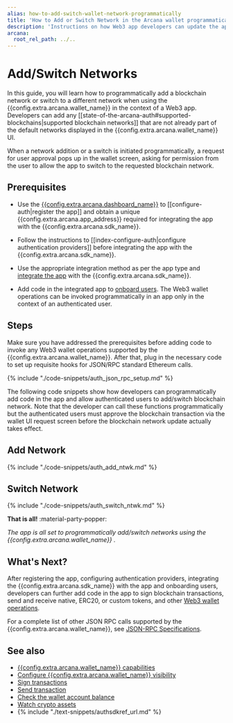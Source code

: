 ```yaml
---
alias: how-to-add-switch-wallet-network-programmatically
title: 'How to Add or Switch Network in the Arcana wallet programmatically'
description: 'Instructions on how Web3 app developers can update the app and programmatically add/switch network in the Arcana wallet so that app users can access the configured blockchain networks when they use the wallet UI.'
arcana:
  root_rel_path: ../..
---
```


# Add/Switch Networks

In this guide, you will learn how to programmatically add a blockchain network or switch to a different network when using the {{config.extra.arcana.wallet_name}} in the context of a Web3 app. Developers can add any [[state-of-the-arcana-auth#supported-blockchains|supported blockchain networks]] that are not already part of the default networks displayed in the {{config.extra.arcana.wallet_name}} UI. 

When a network addition or a switch is initiated programmatically, a request for user approval pops up in the wallet screen, asking for permission from the user to allow the app to switch to the requested blockchain network.

## Prerequisites

* Use the [{{config.extra.arcana.dashboard_name}}]({{page.meta.arcana.root_rel_path}}/concepts/dashboard.md) to [[configure-auth|register the app]] and obtain a unique {{config.extra.arcana.app_address}} required for integrating the app with the {{config.extra.arcana.sdk_name}}.

* Follow the instructions to [[index-configure-auth|configure authentication providers]] before integrating the app with the {{config.extra.arcana.sdk_name}}.
  
* Use the appropriate integration method as per the app type and [integrate the app]({{page.meta.arcana.root_rel_path}}/howto/integrate_auth/index.md) with the {{config.extra.arcana.sdk_name}}.

* Add code in the integrated app to [onboard users]({{page.meta.arcana.root_rel_path}}/howto/onboard_users/index.md). The Web3 wallet operations can be invoked programmatically in an app only in the context of an authenticated user.

## Steps

Make sure you have addressed the prerequisites before adding code to invoke any Web3 wallet operations supported by the {{config.extra.arcana.wallet_name}}. After that, plug in the necessary code to set up requisite hooks for JSON/RPC standard Ethereum calls.

{% include "./code-snippets/auth_json_rpc_setup.md" %}

The following code snippets show how developers can programmatically add code in the app and allow authenticated users to add/switch blockchain network. Note that the developer can call these functions programmatically but the authenticated users must approve the blockchain transaction via the wallet UI request screen before the blockchain network update actually takes effect.

## Add Network

{% include "./code-snippets/auth_add_ntwk.md" %}

## Switch Network

{% include "./code-snippets/auth_switch_ntwk.md" %}

**That is all!**  :material-party-popper:

*The app is all set to programmatically add/switch networks using the {{config.extra.arcana.wallet_name}} .*

## What's Next?

After registering the app, configuring authentication providers, integrating the {{config.extra.arcana.sdk_name}} with the app and onboarding users, developers can further add code in the app to sign blockchain transactions, send and receive native, ERC20, or custom tokens, and other [Web3 wallet operations]({{page.meta.arcana.root_rel_path}}/howto/arcana_wallet/web3ops/index.md).

For a complete list of other JSON RPC calls supported by the {{config.extra.arcana.wallet_name}}, see [JSON-RPC Specifications](https://ethereum.github.io/execution-apis/api-documentation/). 

## See also

* [{{config.extra.arcana.wallet_name}} capabilities]({{page.meta.arcana.root_rel_path}}/concepts/anwallet/index.md)
* [Configure {{config.extra.arcana.wallet_name}} visibility]({{page.meta.arcana.root_rel_path}}/howto/arcana_wallet/config_walletvisibility.md)
* [Sign transactions]({{page.meta.arcana.root_rel_path}}/howto/arcana_wallet/wallet_sign.md)
* [Send transaction]({{page.meta.arcana.root_rel_path}}/howto/arcana_wallet/wallet_send.md)
* [Check the wallet account balance]({{page.meta.arcana.root_rel_path}}/howto/arcana_wallet/wallet_balance.md)
* [Watch crypto assets]({{page.meta.arcana.root_rel_path}}/howto/arcana_wallet/wallet_watchasset.md)
* {% include "./text-snippets/authsdkref_url.md" %}
